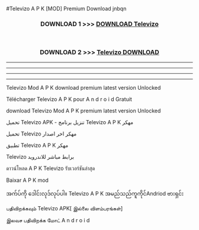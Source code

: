 #Televizo  A P K [MOD] Premium Download jnbqn



<div align="center">

<h3>DOWNLOAD 1 >>> <a href="https://teeasianyam.web.app?sq=Televizo ">DOWNLOAD Televizo  </a></h3><br>

<h3>DOWNLOAD 2 >>> <a href="https://teeasianyam.web.app?sq=Televizo  ">Televizo   DOWNLOAD </a></h3>

</div>


----------------------------------------------------------

----------------------------------------------------------

----------------------------------------------------------

----------------------------------------------------------


Televizo   Mod A P K download premium latest version Unlocked

Télécharger Televizo   A P K pour A n d r o i d Gratuit

download Televizo   Mod A P K premium latest version Unlocked

تحميل Televizo   APK - تنزيل برنامج Televizo   A P K مهكر

تحميل Televizo   مهكر اخر اصدار

تطبيق Televizo   A P K مهكر

Televizo   برابط مباشر للاندرويد

ดาวน์โหลด A P K Televizo   รับเวอร์ชันล่าสุด

Baixar A P K mod

အက်ပ်ကို ဒေါင်းလုဒ်လုပ်ပါ။ Televizo   A P K အမည်သည်ကူကိုင်Andriod ဗားရှင်း

பதிவிறக்கவும் Televizo   APK[ இல்லை விளம்பரங்கள்] 
 
இலவச பதிவிறக்க மோட் A n d r o i d



